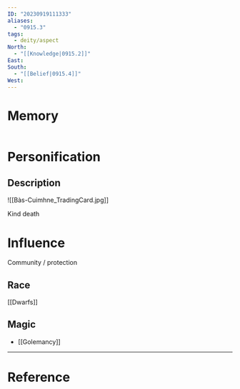 ```yaml
---
ID: "20230919111333"
aliases:
  - "0915.3"
tags:
  - deity/aspect
North:
  - "[[Knowledge|0915.2]]"
East: 
South:
  - "[[Belief|0915.4]]"
West:
---
```

# Memory

```toc
```

# Personification



## Description

![[Bàs-Cuimhne_TradingCard.jpg]]

Kind death

# Influence

Community / protection

## Race

[[Dwarfs]]

## Magic

- [[Golemancy]]

---
# Reference